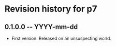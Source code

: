 # Revision history for p7

## 0.1.0.0 -- YYYY-mm-dd

* First version. Released on an unsuspecting world.
